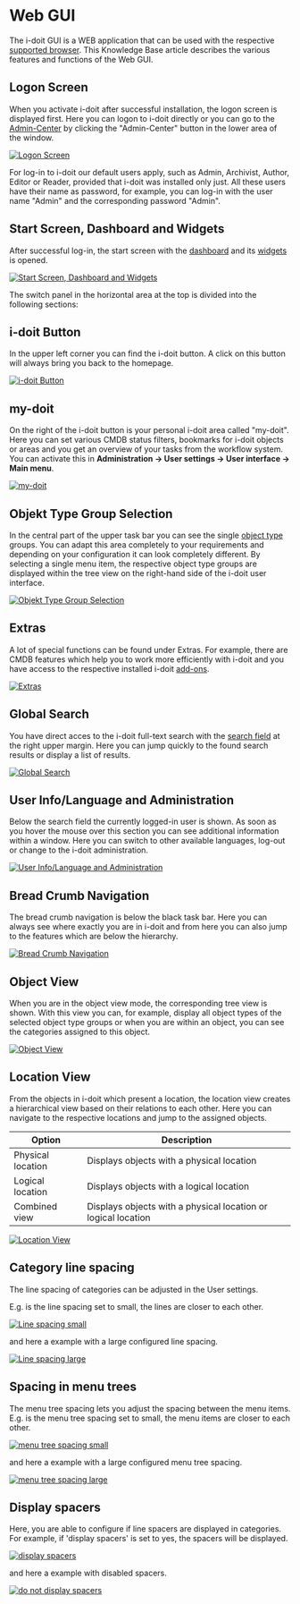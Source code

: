 # Web GUI

The i-doit GUI is a WEB application that can be used with the respective [supported browser](../installation/system-requirements.md). This Knowledge Base article describes the various features and functions of the Web GUI.

## Logon Screen

When you activate i-doit after successful installation, the logon screen is displayed first. Here you can logon to i-doit directly or you can go to the [Admin-Center](../system-administration/admin-center.md) by clicking the "Admin-Center" button in the lower area of the window.

[![Logon Screen](../assets/images/en/basics/web-gui/1-gui.png)](../assets/images/en/basics/web-gui/1-gui.png)

For log-in to i-doit our default users apply, such as Admin, Archivist, Author, Editor or Reader, provided that i-doit was installed only just. All these users have their name as password, for example, you can log-in with the user name "Admin" and the corresponding password "Admin".

## Start Screen, Dashboard and Widgets

After successful log-in, the start screen with the [dashboard](./dashboard-and-widgets.md) and its [widgets](./dashboard-and-widgets.md) is opened.

[![Start Screen, Dashboard and Widgets](../assets/images/en/basics/web-gui/2-gui.png)](../assets/images/en/basics/web-gui/2-gui.png)

The switch panel in the horizontal area at the top is divided into the following sections:

## i-doit Button

In the upper left corner you can find the i-doit button. A click on this button will always bring you back to the homepage.

[![i-doit Button](../assets/images/en/basics/web-gui/3-gui.png)](../assets/images/en/basics/web-gui/3-gui.png)

## my-doit

On the right of the i-doit button is your personal i-doit area called "my-doit". Here you can set various CMDB status filters, bookmarks for i-doit objects or areas and you get an overview of your tasks from the workflow system. You can activate this in **Administration → User settings → User interface → Main menu**.

[![my-doit](../assets/images/en/basics/web-gui/4-gui.png)](../assets/images/en/basics/web-gui/4-gui.png)

## Objekt Type Group Selection

In the central part of the upper task bar you can see the single [object type](./object-types.md) groups. You can adapt this area completely to your requirements and depending on your configuration it can look completely different. By selecting a single menu item, the respective object type groups are displayed within the tree view on the right-hand side of the i-doit user interface.

[![Objekt Type Group Selection](../assets/images/en/basics/web-gui/5-gui.png)](../assets/images/en/basics/web-gui/5-gui.png)

## Extras

A lot of special functions can be found under Extras. For example, there are CMDB features which help you to work more efficiently with i-doit and you have access to the respective installed i-doit [add-ons](../i-doit-add-ons/index.md).

[![Extras](../assets/images/en/basics/web-gui/6-gui.png)](../assets/images/en/basics/web-gui/6-gui.png)

## Global Search

You have direct acces to the i-doit full-text search with the [search field](../efficient-documentation/search.md) at the right upper margin. Here you can jump quickly to the found search results or display a list of results.

[![Global Search](../assets/images/en/basics/web-gui/7-gui.png)](../assets/images/en/basics/web-gui/7-gui.png)

## User Info/Language and Administration

Below the search field the currently logged-in user is shown. As soon as you hover the mouse over this section you can see additional information within a window. Here you can switch to other available languages, log-out or change to the i-doit administration.

[![User Info/Language and Administration](../assets/images/en/basics/web-gui/8-gui.png)](../assets/images/en/basics/web-gui/8-gui.png)

## Bread Crumb Navigation

The bread crumb navigation is below the black task bar. Here you can always see where exactly you are in i-doit and from here you can also jump to the features which are below the hierarchy.

[![Bread Crumb Navigation](../assets/images/en/basics/web-gui/9-gui.png)](../assets/images/en/basics/web-gui/9-gui.png)

## Object View

When you are in the object view mode, the corresponding tree view is shown. With this view you can, for example, display all object types of the selected object type groups or when you are within an object, you can see the categories assigned to this object.

[![Object View](../assets/images/en/basics/web-gui/10-gui.png)](../assets/images/en/basics/web-gui/10-gui.png)

## Location View

From the objects in i-doit which present a location, the location view creates a hierarchical view based on their relations to each other. Here you can navigate to the respective locations and jump to the assigned objects.

| Option            | Description                                                   |
| ----------------- | ------------------------------------------------------------- |
| Physical location | Displays objects with a physical location                     |
| Logical location  | Displays objects with a logical location                      |
| Combined view     | Displays objects with a physical location or logical location |

[![Location View](../assets/images/en/basics/web-gui/11-gui.png)](../assets/images/en/basics/web-gui/11-gui.png)

## Category line spacing

The line spacing of categories can be adjusted in the User settings.

E.g. is the line spacing set to small, the lines are closer to each other.

[![Line spacing small](../assets/images/en/basics/web-gui/12-gui.png)](../assets/images/en/basics/web-gui/12-gui.png)

and here a example with a large configured line spacing.

[![Line spacing large](../assets/images/en/basics/web-gui/13-gui.png)](../assets/images/en/basics/web-gui/13-gui.png)

## Spacing in menu trees

The menu tree spacing lets you adjust the spacing between the menu items.<br>
E.g. is the menu tree spacing set to small, the menu items are closer to each other.

[![menu tree spacing small](../assets/images/en/basics/web-gui/14-gui.png)](../assets/images/en/basics/web-gui/14-gui.png)

and here a example with a large configured menu tree spacing.

[![menu tree spacing large](../assets/images/en/basics/web-gui/15-gui.png)](../assets/images/en/basics/web-gui/15-gui.png)

## Display spacers

Here, you are able to configure if line spacers are displayed in categories. For example, if 'display spacers' is set to yes, the spacers will be displayed.

[![display spacers](../assets/images/en/basics/web-gui/16-gui.png)](../assets/images/en/basics/web-gui/16-gui.png)

and here a example with disabled spacers.

[![do not display spacers](../assets/images/en/basics/web-gui/17-gui.png)](../assets/images/en/basics/web-gui/17-gui.png)
